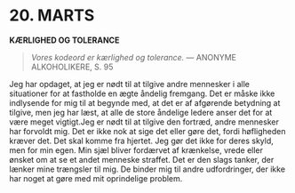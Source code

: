 # 20. MARTS

**KÆRLIGHED OG TOLERANCE**

> *Vores kodeord er kærlighed og tolerance.*
> — ANONYME ALKOHOLIKERE, S. 95

Jeg har opdaget, at jeg er nødt til at tilgive andre mennesker i alle situationer for at fastholde en ægte åndelig fremgang. Det er måske ikke indlysende for mig til at begynde med, at det er af afgørende betydning at tilgive, men jeg har læst, at alle de store åndelige ledere anser det for at være meget vigtigt.Jeg er nødt til at tilgive den fortræd, andre mennesker har forvoldt mig. Det er ikke nok at sige det eller gøre det, fordi høfligheden kræver det. Det skal komme fra hjertet. Jeg gør det ikke for deres skyld, men for min egen. Min sjæl bliver fordærvet af krænkelse, vrede eller ønsket om at se et andet menneske straffet. Det er den slags tanker, der lænker mine trængsler til mig. De binder mig til andre udfordringer, der ikke har noget at gøre med mit oprindelige problem.
